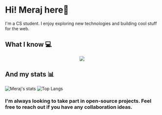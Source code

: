 # Hi! Meraj here👋

I'm a CS student. I  enjoy exploring new technologies and building cool stuff for the web.

## What I know 💻 

<p align="center">
  <a href="https://skillicons.dev">
    <img src="https://skillicons.dev/icons?i=python,javascript,html,css,django,nodejs,express,react,git,docker,vscode,neovim,mongodb,postgresql" />
  </a>
</p>
 
## And my stats 📊

<p align="center">
  
![Meraj's stats](https://github-readme-stats.vercel.app/api?username=iameraj&show_icons=true&theme=gruvbox&line_height=27)
![Top Langs](https://github-readme-stats.vercel.app/api/top-langs/?username=iameraj&hide=c&theme=gruvbox&langs_count=3)

</p>




### I'm always looking to take part in open-source projects. Feel free to reach out if you have any collaboration ideas.
